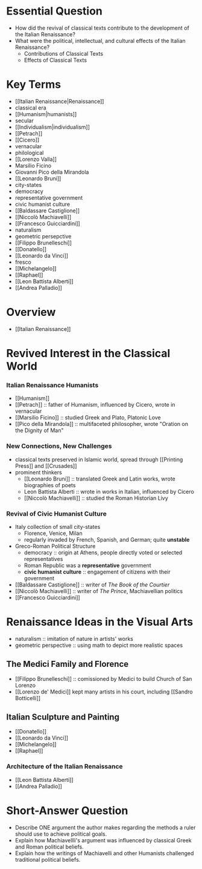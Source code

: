 # Essential Question
- How did the revival of classical texts contribute to the development of the Italian Renaissance?
- What were the political, intellectual, and cultural effects of the Italian Renaissance?
	- Contributions of Classical Texts
	- Effects of Classical Texts
# Key Terms
- [[Italian Renaissance|Renaissance]]
- classical era
- [[Humanism|humanists]]
- secular
- [[Individualism|individualism]]
- [[Petrach]]
- [[Cicero]]
- vernacular
- philological
- [[Lorenzo Valla]]
- Marsilio Ficino
- Giovanni Pico della Mirandola
- [[Leonardo Bruni]]
- city-states
- democracy
- representative government
- civic humanist culture
- [[Baldassare Castiglione]]
- [[Niccolò Machiavelli]]
- [[Francesco Guicciardini]]
- naturalism
- geometric persepctive
- [[Filippo Brunelleschi]]
- [[Donatello]]
- [[Leonardo da Vinci]]
- fresco
- [[Michelangelo]]
- [[Raphael]]
- [[Leon Battista Alberti]]
- [[Andrea Palladio]]
# Overview
- [[Italian Renaissance]]
# Revived Interest in the Classical World
### Italian Renaissance Humanists
- [[Humanism]]
- [[Petrach]] :: father of Humanism, influenced by Cicero, wrote in vernacular
- [[Marsilio Ficino]] :: studied Greek and Plato, Platonic Love
- [[Pico della Mirandola]] :: multifaceted philosopher, wrote "Oration on the Dignity of Man"
### New Connections, New Challenges
- classical texts preserved in Islamic world, spread through [[Printing Press]] and [[Crusades]]
- prominent thinkers
	- [[Leonardo Bruni]] :: translated Greek and Latin works, wrote biographies of poets
	- Leon Battista Alberti :: wrote in works in Italian, influenced by Cicero
	- [[Niccolò Machiavelli]] :: studied the Roman Historian Livy
### Revival of Civic Humanist Culture
- Italy collection of small city-states
	- Florence, Venice, Milan
	- regularly invaded by French, Spanish, and German; quite **unstable**
- Greco-Roman Political Structure
	- democracy :: origin at Athens, people directly voted or selected representatives
	- Roman Republic was a **representative** government
	- **civic humanist culture** :: engagement of citizens with their government
- [[Baldassare Castiglione]] :: writer of *The Book of the Courtier*
- [[Niccolò Machiavelli]] :: writer of *The Prince*, Machiavellian politics
- [[Francesco Guicciardini]]
# Renaissance Ideas in the Visual Arts
- naturalism :: imitation of nature in artists' works
- geometric perspective :: using math to depict more realistic spaces
## The Medici Family and Florence
- [[Filippo Brunelleschi]] :: comissioned by Medici to build Church of San Lorenzo
- [[Lorenzo de' Medici]] kept many artists in his court, including [[Sandro Botticelli]]
## Italian Sculpture and Painting
- [[Donatello]]
- [[Leonardo da Vinci]]
- [[Michelangelo]]
- [[Raphael]]
### Architecture of the Italian Renaissance
- [[Leon Battista Alberti]]
- [[Andrea Palladio]]
# Short-Answer Question
- Describe ONE argument the author makes regarding the methods a ruler should use to achieve political goals.
- Explain how Machiavellli's argument was influenced by classical Greek and Roman political beliefs.
- Explain how the writings of Machiavelli and other Humanists challenged traditional political beliefs.